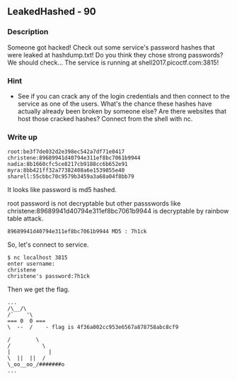 ## LeakedHashed - 90

### Description

Someone got hacked! Check out some service's password hashes that were leaked at hashdump.txt! Do you think they chose strong passwords? We should check... The service is running at shell2017.picoctf.com:3815!

### Hint

  - See if you can crack any of the login credentials and then connect to the service as one of the users. What's the chance these hashes have actually already been broken by someone else? Are there websites that host those cracked hashes? Connect from the shell with nc.

### Write up

    root:be3f7de032d2e398ec542a7df71e0417
    christene:89689941d40794e311ef8bc7061b9944
    nadia:8b1660cfc5ce8217cb9188cc6b652e91
    myra:8bb421ff32a77382408a6e1539855e40
    sharell:55cbbc70c9579b3459a3a68a04f8bb79

It looks like password is md5 hashed.

root password is not decryptable but other passswords like christene:89689941d40794e311ef8bc7061b9944 is decryptable by rainbow table attack.

    89689941d40794e311ef8bc7061b9944 MD5 : 7h1ck

So, let's connect to service.

    $ nc localhost 3815
    enter username:
    christene
    christene's password:7h1ck

Then we get the flag.

    ...
    /\__/\
    /`    '\
    === 0  0 ===
    \  --  /    - flag is 4f36a002cc953e6567a878758abc8cf9

    /        \
    /          \
    |            |
    \  ||  ||  /
    \_oo__oo_/#######o
    ...
